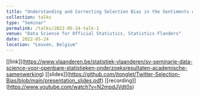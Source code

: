 ```yaml
---
title: "Understanding and Correcting Selection Bias in the Sentiments derived from Flemish Tweets"
collection: talks
type: "Seminar"
permalink: /talks/2022-05-24-talk-1
venue: "Data Science for Official Statistics, Statistics Flanders"
date: 2022-05-24
location: "Leuven, Belgium"
---
```


\[[link]\](https://www.vlaanderen.be/statistiek-vlaanderen/sv-seminarie-data-science-voor-openbare-statistieken-onderzoeksresultaten-academische-samenwerking) 
\[[slides]\](https://github.com/jtonglet/Twitter-Selection-Bias/blob/main/presentation_slides.pdf)
\[[recording]\](https://www.youtube.com/watch?v=N2mpdJVdt0s)
